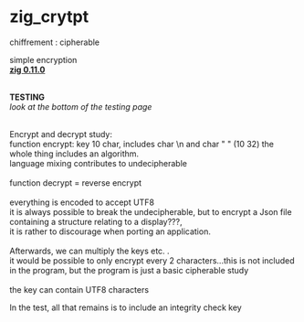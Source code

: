 # zig_crytpt
chiffrement : cipherable 

simple encryption<br />
<u>**zig 0.11.0**</u><BR />
<br />

**TESTING** <br />
*look at the bottom of the testing page* <br />

<br />
Encrypt and decrypt study:<br />
function encrypt: key 10 char, includes char \n and char " " (10 32) the whole thing includes an algorithm.<br />
language mixing contributes to undecipherable<br />
<br />
function decrypt = reverse encrypt<br />
<br />
everything is encoded to accept UTF8<br />
it is always possible to break the undecipherable, but to encrypt a Json file containing a structure relating to a display???,<br />
it is rather to discourage when porting an application.<br />
<br />
Afterwards, we can multiply the keys etc. .<br />
it would be possible to only encrypt every 2 characters...this is not included in the program, but the program is just a basic cipherable study<br />
<br />
the key can contain UTF8 characters<br />

In the test, all that remains is to include an integrity check key


<BR/><BR/>